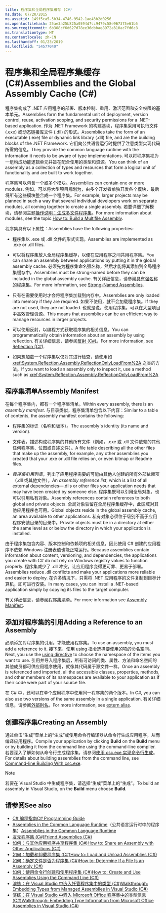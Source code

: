 ```yaml
---
title: 程序集和全局程序集缓存 (C#)
ms.date: 07/20/2015
ms.assetid: 149f5ca5-5b34-4746-9542-1ae43b2d0256
ms.openlocfilehash: 25ae3a25b825a0594d7cc9479c58e967375e61b5
ms.sourcegitcommit: 6b308cf6d627d78ee36dbbae8972a310ac7fd6c8
ms.translationtype: HT
ms.contentlocale: zh-CN
ms.lasthandoff: 01/23/2019
ms.locfileid: "54577040"
---
```

# <a name="assemblies-and-the-global-assembly-cache-c"></a><span data-ttu-id="3f1d3-102">程序集和全局程序集缓存 (C#)</span><span class="sxs-lookup"><span data-stu-id="3f1d3-102">Assemblies and the Global Assembly Cache (C#)</span></span>
<span data-ttu-id="3f1d3-103">程序集构成了 .NET 应用程序的部署、版本控制、重用、激活范围和安全权限的基本单元。</span><span class="sxs-lookup"><span data-stu-id="3f1d3-103">Assemblies form the fundamental unit of deployment, version control, reuse, activation scoping, and security permissions for a .NET-based application.</span></span> <span data-ttu-id="3f1d3-104">作为 .NET Framework 的构建基块，程序集采用可执行文件 (.exe) 或动态链接库文件 (.dll) 的形式。</span><span class="sxs-lookup"><span data-stu-id="3f1d3-104">Assemblies take the form of an executable (.exe) file or dynamic link library (.dll) file, and are the building blocks of the .NET Framework.</span></span> <span data-ttu-id="3f1d3-105">它们向公共语言运行时提供了注意类型实现代码所需的信息。</span><span class="sxs-lookup"><span data-stu-id="3f1d3-105">They provide the common language runtime with the information it needs to be aware of type implementations.</span></span> <span data-ttu-id="3f1d3-106">可以将程序集视为一组构成功能逻辑单元并旨在配合使用的类型和资源。</span><span class="sxs-lookup"><span data-stu-id="3f1d3-106">You can think of an assembly as a collection of types and resources that form a logical unit of functionality and are built to work together.</span></span>  
  
 <span data-ttu-id="3f1d3-107">程序集可以包含一个或多个模块。</span><span class="sxs-lookup"><span data-stu-id="3f1d3-107">Assemblies can contain one or more modules.</span></span> <span data-ttu-id="3f1d3-108">例如，可以将大型项目规划为，由多个开发者单独开发各个模块，最后将所有这些模块整合成一个程序集。</span><span class="sxs-lookup"><span data-stu-id="3f1d3-108">For example, larger projects may be planned in such a way that several individual developers work on separate modules, all coming together to create a single assembly.</span></span> <span data-ttu-id="3f1d3-109">若要详细了解模块，请参阅主题[操作说明：生成多文件程序集](../../../../../docs/framework/app-domains/how-to-build-a-multifile-assembly.md)。</span><span class="sxs-lookup"><span data-stu-id="3f1d3-109">For more information about modules, see the topic [How to: Build a Multifile Assembly](../../../../../docs/framework/app-domains/how-to-build-a-multifile-assembly.md).</span></span>  
  
 <span data-ttu-id="3f1d3-110">程序集具有以下属性：</span><span class="sxs-lookup"><span data-stu-id="3f1d3-110">Assemblies have the following properties:</span></span>  
  
-   <span data-ttu-id="3f1d3-111">程序集以 .exe 或 .dll 文件的形式实现。</span><span class="sxs-lookup"><span data-stu-id="3f1d3-111">Assemblies are implemented as .exe or .dll files.</span></span>  
  
-   <span data-ttu-id="3f1d3-112">可以将程序集放入全局程序集缓存，以便在应用程序之间共用程序集。</span><span class="sxs-lookup"><span data-stu-id="3f1d3-112">You can share an assembly between applications by putting it in the global assembly cache.</span></span> <span data-ttu-id="3f1d3-113">必须先为程序集命名强名称，然后才能将其添加到全局程序集缓存中。</span><span class="sxs-lookup"><span data-stu-id="3f1d3-113">Assemblies must be strong-named before they can be included in the global assembly cache.</span></span> <span data-ttu-id="3f1d3-114">有关详细信息，请参阅[具有强名称的程序集](../../../../../docs/framework/app-domains/strong-named-assemblies.md)。</span><span class="sxs-lookup"><span data-stu-id="3f1d3-114">For more information, see [Strong-Named Assemblies](../../../../../docs/framework/app-domains/strong-named-assemblies.md).</span></span>  
  
-   <span data-ttu-id="3f1d3-115">只有在需要使用时才会将程序集加载到内存中。</span><span class="sxs-lookup"><span data-stu-id="3f1d3-115">Assemblies are only loaded into memory if they are required.</span></span> <span data-ttu-id="3f1d3-116">如果不使用，就不会加载程序集。</span><span class="sxs-lookup"><span data-stu-id="3f1d3-116">If they are not used, they are not loaded.</span></span> <span data-ttu-id="3f1d3-117">也就是说，使用程序集，可以在大型项目中高效管理资源。</span><span class="sxs-lookup"><span data-stu-id="3f1d3-117">This means that assemblies can be an efficient way to manage resources in larger projects.</span></span>  
  
-   <span data-ttu-id="3f1d3-118">可以使用反射，以编程方式获取程序集的相关信息。</span><span class="sxs-lookup"><span data-stu-id="3f1d3-118">You can programmatically obtain information about an assembly by using reflection.</span></span> <span data-ttu-id="3f1d3-119">有关详细信息，请参阅[反射 (C#)](../../../../csharp/programming-guide/concepts/reflection.md)。</span><span class="sxs-lookup"><span data-stu-id="3f1d3-119">For more information, see [Reflection (C#)](../../../../csharp/programming-guide/concepts/reflection.md).</span></span>  
  
-   <span data-ttu-id="3f1d3-120">如果想加载一个程序集以仅对其进行检查，请使用如 <xref:System.Reflection.Assembly.ReflectionOnlyLoadFrom%2A> 之类的方法。</span><span class="sxs-lookup"><span data-stu-id="3f1d3-120">If you want to load an assembly only to inspect it, use a method such as <xref:System.Reflection.Assembly.ReflectionOnlyLoadFrom%2A>.</span></span>  
  
## <a name="assembly-manifest"></a><span data-ttu-id="3f1d3-121">程序集清单</span><span class="sxs-lookup"><span data-stu-id="3f1d3-121">Assembly Manifest</span></span>  
 <span data-ttu-id="3f1d3-122">在每个程序集内，都有一个程序集清单。</span><span class="sxs-lookup"><span data-stu-id="3f1d3-122">Within every assembly, there is an *assembly manifest*.</span></span> <span data-ttu-id="3f1d3-123">与目录类似，程序集清单包含以下内容：</span><span class="sxs-lookup"><span data-stu-id="3f1d3-123">Similar to a table of contents, the assembly manifest contains the following:</span></span>  
  
-   <span data-ttu-id="3f1d3-124">程序集的标识（名称和版本）。</span><span class="sxs-lookup"><span data-stu-id="3f1d3-124">The assembly's identity (its name and version).</span></span>  
  
-   <span data-ttu-id="3f1d3-125">文件表，描述构成程序集的其他所有文件（例如，.exe 或 .dll 文件依赖的其他任何程序集、位图或自述文件）。</span><span class="sxs-lookup"><span data-stu-id="3f1d3-125">A file table describing all the other files that make up the assembly, for example, any other assemblies you created that your .exe or .dll file relies on, or even bitmap or Readme files.</span></span>  
  
-   <span data-ttu-id="3f1d3-126">*程序集引用列表*，列出了应用程序需要的可能由其他人创建的所有外部依赖项（.dll 或其他文件）。</span><span class="sxs-lookup"><span data-stu-id="3f1d3-126">An *assembly reference list*, which is a list of all external dependencies—.dlls or other files your application needs that may have been created by someone else.</span></span> <span data-ttu-id="3f1d3-127">程序集既可以引用全局对象，也可以引用私有对象。</span><span class="sxs-lookup"><span data-stu-id="3f1d3-127">Assembly references contain references to both global and private objects.</span></span> <span data-ttu-id="3f1d3-128">全局对象驻留在全局程序集缓存中，此区域对其他应用程序也可用。</span><span class="sxs-lookup"><span data-stu-id="3f1d3-128">Global objects reside in the global assembly cache, an area available to other applications.</span></span> <span data-ttu-id="3f1d3-129">私有对象必须位于级别不高于应用程序安装目录的目录中。</span><span class="sxs-lookup"><span data-stu-id="3f1d3-129">Private objects must be in a directory at either the same level as or below the directory in which your application is installed.</span></span>  
  
 <span data-ttu-id="3f1d3-130">由于程序集包含内容、版本控制和依赖项的相关信息，因此使用 C# 创建的应用程序不依赖 Windows 注册表值也能正常运行。</span><span class="sxs-lookup"><span data-stu-id="3f1d3-130">Because assemblies contain information about content, versioning, and dependencies, the applications you create with C# do not rely on Windows registry values to function properly.</span></span> <span data-ttu-id="3f1d3-131">程序集减少了 .dll 冲突，让应用程序变得更可靠、更易于部署。</span><span class="sxs-lookup"><span data-stu-id="3f1d3-131">Assemblies reduce .dll conflicts and make your applications more reliable and easier to deploy.</span></span> <span data-ttu-id="3f1d3-132">在许多情况下，只需将 .NET 应用程序的文件复制到目标计算机，即可进行安装。</span><span class="sxs-lookup"><span data-stu-id="3f1d3-132">In many cases, you can install a .NET-based application simply by copying its files to the target computer.</span></span>  
  
 <span data-ttu-id="3f1d3-133">有关详细信息，请参阅[程序集清单](../../../../../docs/framework/app-domains/assembly-manifest.md)。</span><span class="sxs-lookup"><span data-stu-id="3f1d3-133">For more information see [Assembly Manifest](../../../../../docs/framework/app-domains/assembly-manifest.md).</span></span>  
  
## <a name="adding-a-reference-to-an-assembly"></a><span data-ttu-id="3f1d3-134">添加对程序集的引用</span><span class="sxs-lookup"><span data-stu-id="3f1d3-134">Adding a Reference to an Assembly</span></span>  
 <span data-ttu-id="3f1d3-135">必须添加对程序集的引用，才能使用程序集。</span><span class="sxs-lookup"><span data-stu-id="3f1d3-135">To use an assembly, you must add a reference to it.</span></span> <span data-ttu-id="3f1d3-136">接下来，使用 [using 指令](../../../../csharp/language-reference/keywords/using-directive.md)选择要使用的项的命名空间。</span><span class="sxs-lookup"><span data-stu-id="3f1d3-136">Next, you use the [using directive](../../../../csharp/language-reference/keywords/using-directive.md) to choose the namespace of the items you want to use.</span></span> <span data-ttu-id="3f1d3-137">引用并导入程序集后，所有可访问的类、属性、方法和命名空间的其他成员都可供应用程序使用，就像其代码属于源文件一样。</span><span class="sxs-lookup"><span data-stu-id="3f1d3-137">Once an assembly is referenced and imported, all the accessible classes, properties, methods, and other members of its namespaces are available to your application as if their code were part of your source file.</span></span>  
  
 <span data-ttu-id="3f1d3-138">在 C# 中，还可以在单个应用程序中使用同一程序集的两个版本。</span><span class="sxs-lookup"><span data-stu-id="3f1d3-138">In C#, you can also use two versions of the same assembly in a single application.</span></span> <span data-ttu-id="3f1d3-139">有关详细信息，请参阅[外部别名](../../../../csharp/language-reference/keywords/extern-alias.md)。</span><span class="sxs-lookup"><span data-stu-id="3f1d3-139">For more information, see [extern alias](../../../../csharp/language-reference/keywords/extern-alias.md).</span></span>  
  
## <a name="creating-an-assembly"></a><span data-ttu-id="3f1d3-140">创建程序集</span><span class="sxs-lookup"><span data-stu-id="3f1d3-140">Creating an Assembly</span></span>  
 <span data-ttu-id="3f1d3-141">通过单击“生成”菜单上的“生成”或使用命令行编译器从命令行生成应用程序，从而编译应用程序。</span><span class="sxs-lookup"><span data-stu-id="3f1d3-141">Compile your application by clicking **Build** on the **Build** menu or by building it from the command line using the command-line compiler.</span></span> <span data-ttu-id="3f1d3-142">若要深入了解如何从命令行生成程序集，请参阅[使用 csc.exe 实现命令行生成](../../../../csharp/language-reference/compiler-options/command-line-building-with-csc-exe.md)。</span><span class="sxs-lookup"><span data-stu-id="3f1d3-142">For details about building assemblies from the command line, see [Command-line Building With csc.exe](../../../../csharp/language-reference/compiler-options/command-line-building-with-csc-exe.md).</span></span>  
  
> [!NOTE]
>  <span data-ttu-id="3f1d3-143">若要在 Visual Studio 中生成程序集，请选择“生成”菜单上的“生成”。</span><span class="sxs-lookup"><span data-stu-id="3f1d3-143">To build an assembly in Visual Studio, on the **Build** menu choose **Build**.</span></span>  
  
## <a name="see-also"></a><span data-ttu-id="3f1d3-144">请参阅</span><span class="sxs-lookup"><span data-stu-id="3f1d3-144">See also</span></span>

- [<span data-ttu-id="3f1d3-145">C# 编程指南</span><span class="sxs-lookup"><span data-stu-id="3f1d3-145">C# Programming Guide</span></span>](../../../../csharp/programming-guide/index.md)
- <span data-ttu-id="3f1d3-146">[Assemblies in the Common Language Runtime](../../../../../docs/framework/app-domains/assemblies-in-the-common-language-runtime.md)（公共语言运行时中的程序集）</span><span class="sxs-lookup"><span data-stu-id="3f1d3-146">[Assemblies in the Common Language Runtime](../../../../../docs/framework/app-domains/assemblies-in-the-common-language-runtime.md)</span></span>
- [<span data-ttu-id="3f1d3-147">友元程序集 (C#)</span><span class="sxs-lookup"><span data-stu-id="3f1d3-147">Friend Assemblies (C#)</span></span>](friend-assemblies.md)
- [<span data-ttu-id="3f1d3-148">如何：与其他应用程序共享程序集 (C#)</span><span class="sxs-lookup"><span data-stu-id="3f1d3-148">How to: Share an Assembly with Other Applications (C#)</span></span>](how-to-share-an-assembly-with-other-applications.md)
- [<span data-ttu-id="3f1d3-149">如何：加载和卸载程序集 (C#)</span><span class="sxs-lookup"><span data-stu-id="3f1d3-149">How to: Load and Unload Assemblies (C#)</span></span>](how-to-load-and-unload-assemblies.md)
- [<span data-ttu-id="3f1d3-150">如何：确定文件是否为程序集 (C#)</span><span class="sxs-lookup"><span data-stu-id="3f1d3-150">How to: Determine If a File Is an Assembly (C#)</span></span>](how-to-determine-if-a-file-is-an-assembly.md)
- [<span data-ttu-id="3f1d3-151">如何：使用命令行创建和使用程序集 (C#)</span><span class="sxs-lookup"><span data-stu-id="3f1d3-151">How to: Create and Use Assemblies Using the Command Line (C#)</span></span>](how-to-create-and-use-assemblies-using-the-command-line.md)
- [<span data-ttu-id="3f1d3-152">演练：在 Visual Studio 中嵌入托管程序集中的类型 (C#)</span><span class="sxs-lookup"><span data-stu-id="3f1d3-152">Walkthrough: Embedding Types from Managed Assemblies in Visual Studio (C#)</span></span>](walkthrough-embedding-types-from-managed-assemblies-in-visual-studio.md)
- [<span data-ttu-id="3f1d3-153">演练：在 Visual Studio 中嵌入 Microsoft Office 程序集中的类型信息 (C#)</span><span class="sxs-lookup"><span data-stu-id="3f1d3-153">Walkthrough: Embedding Type Information from Microsoft Office Assemblies in Visual Studio (C#)</span></span>](walkthrough-embedding-type-information-from-microsoft-office-assemblies.md)
